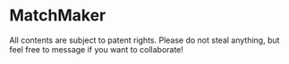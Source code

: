 # MatchMaker

All contents are subject to patent rights. Please do not steal anything, but feel free to message if you want to collaborate!
